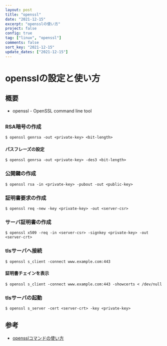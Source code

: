 ```yaml
---
layout: post
title: "openssl"
date: "2021-12-15"
excerpt: "opensslの使い方"
project: false
config: true
tag: ["linux", "openssl"]
comments: false
sort_key: "2021-12-15"
update_dates: ["2021-12-15"]
---
```


# opensslの設定と使い方

## 概要
 - openssl - OpenSSL command line tool

## 

### RSA暗号の作成

```console
$ openssl genrsa -out <private-key> <bit-length>
```

#### パスフレーズの設定

```console
$ openssl genrsa -out <private-key> -des3 <bit-length>
```

### 公開鍵の作成

```console
$ openssl rsa -in <private-key> -pubout -out <public-key>
```

### 証明書要求の作成

```console
$ openssl req -new -key <private-key> -out <server-csr>
```

### サーバ証明書の作成

```console
$ openssl x509 -req -in <server-csr> -signkey <private-key> -out <server-crt>
```

### tlsサーバへ接続

```console
$ openssl s_client -connect www.example.com:443
```

#### 証明書チェインを表示

```console
$ openssl s_client -connect www.example.com:443 -showcerts < /dev/null
```

### tlsサーバの起動

```console
$ openssl s_server -cert <server-crt> -key <private-key>
```

## 参考
 - [opensslコマンドの使い方](https://qiita.com/hana_shin/items/6d9de0847a06d8ee95cc)
